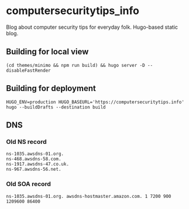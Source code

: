 # computersecuritytips_info
Blog about computer security tips for everyday folk. Hugo-based static blog.

## Building for local view

```
(cd themes/minimo && npm run build) && hugo server -D --disableFastRender
```

## Building for deployment

```
HUGO_ENV=production HUGO_BASEURL='https://computersecuritytips.info' hugo --buildDrafts --destination build
```

## DNS

### Old NS record

```
ns-1035.awsdns-01.org.
ns-468.awsdns-58.com.
ns-1917.awsdns-47.co.uk.
ns-967.awsdns-56.net.
```

### Old SOA record

```
ns-1035.awsdns-01.org. awsdns-hostmaster.amazon.com. 1 7200 900 1209600 86400
```